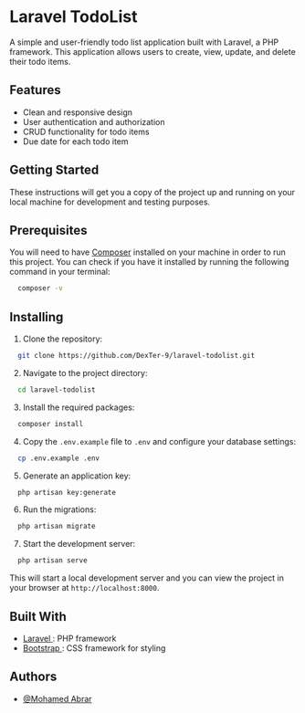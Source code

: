 
# Laravel TodoList

A simple and user-friendly todo list application built with Laravel, a PHP framework. This application allows users to create, view, update, and delete their todo items.



## Features


- Clean and responsive design
- User authentication and authorization
- CRUD functionality for todo items
- Due date for each todo item

## Getting Started

These instructions will get you a copy of the project up and running on your local machine for development and testing purposes.

## Prerequisites

You will need to have [Composer](https://getcomposer.org/) installed on your machine in order to run this project. You can check if you have it installed by running the following command in your terminal:

```bash
  composer -v

```

## Installing

1. Clone the repository:
```bash
  git clone https://github.com/DexTer-9/laravel-todolist.git
```

2. Navigate to the project directory:
```bash
  cd laravel-todolist

```

3. Install the required packages:
```bash
  composer install

```

4. Copy the `.env.example` file to `.env` and configure your database settings:
```bash
  cp .env.example .env

```

5. Generate an application key:
```bash
  php artisan key:generate

```

6. Run the migrations:
```bash
  php artisan migrate
```

7. Start the development server:
```bash
  php artisan serve
```
This will start a local development server and you can view the project in your browser at `http://localhost:8000`.


## Built With


- [Laravel ](https://laravel.com/) : PHP framework
- [Bootstrap ](https://getbootstrap.com/) :  CSS framework for styling

## Authors

- [@Mohamed Abrar](https://www.github.com/DexTer-9)



